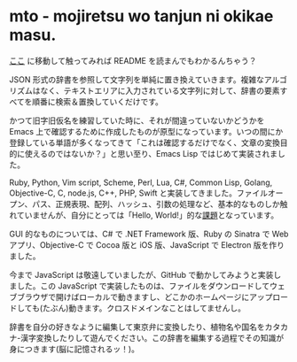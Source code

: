 # mto - mojiretsu wo tanjun ni okikae masu.

[ここ](http://nakinor.github.io/mto/) に移動して触ってみれば README を読まんでもわかるんちゃう？

JSON 形式の辞書を参照して文字列を単純に置き換えていきます。複雑なアルゴリズムはなく、テキストエリアに入力されている文字列に対して、辞書の要素すべてを順番に検索＆置換していくだけです。

かつて旧字旧仮名を練習していた時に、それが間違っていないかどうかを Emacs 上で確認するために作成したものが原型になっています。いつの間にか登録している単語が多くなってきて「これは確認するだけでなく、文章の変換目的に使えるのではないか？」と思い至り、Emacs Lisp ではじめて実装されました。

Ruby, Python, Vim script, Scheme, Perl, Lua, C#, Common Lisp, Golang, Objective-C, C, node.js, C++, PHP, Swift と実装してきました。ファイルオープン、パス、正規表現、配列、ハッシュ、引数の処理など、基本的なものしか触れていませんが、自分にとっては「Hello, World!」的な[課題](https://github.com/nakinor/snapshot)となっています。

GUI 的なものについては、C# で .NET Framework 版、Ruby の Sinatra で Web アプリ、Objective-C で Cocoa 版と iOS 版、JavaScript で Electron 版を作りました。

今まで JavaScript は敬遠していましたが、GitHub で動かしてみようと実装しました。この JavaScript で実装したものは、ファイルをダウンロードしてウェブブラウザで開けばローカルで動きますし、どこかのホームページにアップロードしても(たぶん)動きます。クロスドメインなことはしてませんし。

辞書を自分の好きなように編集して東京弁に変換したり、植物名や国名をカタカナ-漢字変換したりして遊んでください。この辞書を編集する過程でその知識が身につきます(脳に記憶されるッ！)。
